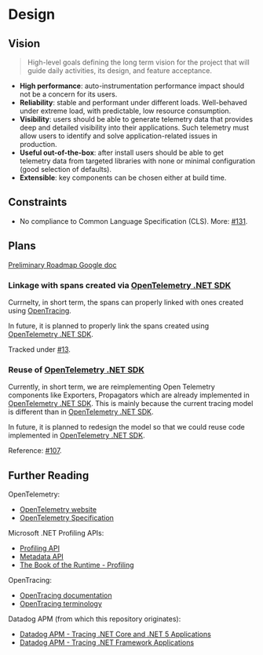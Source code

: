 # Design

## Vision

> High-level goals defining the long term vision for the project that will guide daily activities, its design, and feature acceptance.

- **High performance**: auto-instrumentation performance impact should not be a concern for its users.
- **Reliability**: stable and performant under different loads. Well-behaved under extreme load, with predictable, low resource consumption.
- **Visibility**: users should be able to generate telemetry data that provides deep and detailed visibility into their applications. Such telemetry must allow users to identify and solve application-related issues in production.
- **Useful out-of-the-box**: after install users should be able to get telemetry data from targeted libraries with none or minimal configuration (good selection of defaults).
- **Extensible**: key components can be chosen either at build time.

## Constraints

- No compliance to Common Language Specification (CLS). More: [#131](https://github.com/open-telemetry/opentelemetry-dotnet-instrumentation/issues/131).

## Plans

[Preliminary Roadmap Google doc](https://docs.google.com/document/d/1F25EzxYa7iSs2r9u0kjetCNPGS7Ui-bneHJEEwzEFR4/edit#heading=h.8ps4qge8rkv6)

### Linkage with spans created via [OpenTelemetry .NET SDK](https://github.com/open-telemetry/opentelemetry-dotnet)

Currnelty, in short term, the spans can properly linked with ones created using [OpenTracing](https://github.com/opentracing/opentracing-csharp).

In future, it is planned to properly link the spans created using [OpenTelemetry .NET SDK](https://github.com/open-telemetry/opentelemetry-dotnet).

Tracked under [#13](https://github.com/open-telemetry/opentelemetry-dotnet-instrumentation/issues/13).

### Reuse of [OpenTelemetry .NET SDK](https://github.com/open-telemetry/opentelemetry-dotnet)

Currently, in short term, we are reimplementing Open Telemetry components like Exporters, Propagators which are already implemented in [OpenTelemetry .NET SDK](https://github.com/open-telemetry/opentelemetry-dotnet). This is mainly because the current tracing model is different than in [OpenTelemetry .NET SDK](https://github.com/open-telemetry/opentelemetry-dotnet).

In future, it is planned to redesign the model so that we could reuse code implemented in [OpenTelemetry .NET SDK](https://github.com/open-telemetry/opentelemetry-dotnet).

Reference: [#107](https://github.com/open-telemetry/opentelemetry-dotnet-instrumentation/issues/107).

## Further Reading

OpenTelemetry:
- [OpenTelemetry website](https://opentelemetry.io/)
- [OpenTelemetry Specification](https://github.com/open-telemetry/opentelemetry-specification)

Microsoft .NET Profiling APIs:
- [Profiling API](https://docs.microsoft.com/en-us/dotnet/framework/unmanaged-api/profiling/)
- [Metadata API](https://docs.microsoft.com/en-us/dotnet/framework/unmanaged-api/metadata/)
- [The Book of the Runtime - Profiling](https://github.com/dotnet/coreclr/blob/master/Documentation/botr/profiling.md)

OpenTracing:
- [OpenTracing documentation](https://github.com/opentracing/opentracing-csharp)
- [OpenTracing terminology](https://github.com/opentracing/specification/blob/master/specification.md)

Datadog APM (from which this repository originates):
- [Datadog APM - Tracing .NET Core and .NET 5 Applications](https://docs.datadoghq.com/tracing/setup_overview/setup/dotnet-core)
- [Datadog APM - Tracing .NET Framework Applications](https://docs.datadoghq.com/tracing/setup_overview/setup/dotnet-framework)
